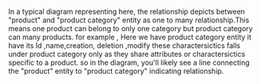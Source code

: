 In a typical diagram representing here, the relationship depicts  between "product" and "product category" entity as one to many relationship.This means one product can belong to only one category but
product category can many products.
for example , Here  we have product category entity it have its Id ,name,creation, deletion ,modify these charactersictics falls under product category only as they share attributes or charactersictics specific to a product.
so in the diagram, you'll likely see a line connecting the "product" entity to "product category" indicating relationship.
